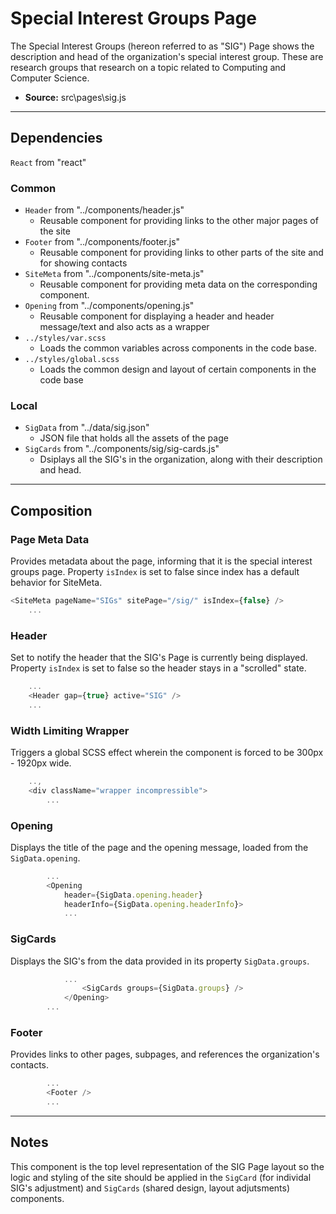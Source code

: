 # Special Interest Groups Page
The Special Interest Groups (hereon referred to as "SIG") Page shows the description and head of the organization's special interest group. These are research groups that research on a topic related to Computing and Computer Science.

- **Source:** src\pages\sig.js

--- 

## Dependencies
`React` from "react"

### Common
- `Header` from "../components/header.js"
    - Reusable component for providing links to the other major pages of the site
- `Footer` from "../components/footer.js"
    - Reusable component for providing links to other parts of the site and for showing contacts 
- `SiteMeta` from "../components/site-meta.js"
	- Reusable component for providing meta data on the corresponding component.
- `Opening` from "../components/opening.js"
    - Reusable component for displaying a header and header message/text and also acts as a wrapper
- `../styles/var.scss`
    - Loads the common variables across components in the code base.
- `../styles/global.scss`
	- Loads the common design and layout of certain components in the code base

### Local
- `SigData` from "../data/sig.json"
    - JSON file that holds all the assets of the page 
- `SigCards` from "../components/sig/sig-cards.js"
    - Dsiplays all the SIG's in the organization, along with their description and head.

--- 

## Composition

### Page Meta Data
Provides metadata about the page, informing that it is the special interest groups page. Property `isIndex` is set to false since index has a default behavior for SiteMeta.

```javascript
<SiteMeta pageName="SIGs" sitePage="/sig/" isIndex={false} />
	...
```

### Header
Set to notify the header that the SIG's Page is currently being displayed. Property `isIndex` is set to false so the header stays in a "scrolled" state.

```javascript
	...
	<Header gap={true} active="SIG" />
	...
```

### Width Limiting Wrapper
Triggers a global SCSS effect wherein the component is forced to be 300px - 1920px wide.

```javascript
	..,
	<div className="wrapper incompressible">
		...
```

### Opening
Displays the title of the page and the opening message, loaded from the `SigData.opening`.

```javascript
		...
		<Opening
			header={SigData.opening.header}
			headerInfo={SigData.opening.headerInfo}>
			...
```

### SigCards
Displays the SIG's from the data provided in its property `SigData.groups`.

```javascript
    		...
				<SigCards groups={SigData.groups} />
			</Opening>	
		...
```

### Footer
Provides links to other pages, subpages, and references the organization's contacts.

```javascript
		...
    	<Footer />
		...
```

---

## Notes
This component is the top level representation of the SIG Page layout so the logic and styling of the site should be applied in the `SigCard` (for individal SIG's adjustment) and `SigCards` (shared design, layout adjutsments) components.



